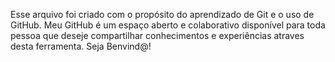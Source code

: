 Esse arquivo foi criado com o propósito do aprendizado de Git e o uso de GitHub.
Meu GitHub é um espaço aberto e colaborativo disponível para toda pessoa que deseje compartilhar conhecimentos e experiências atraves desta ferramenta.
Seja Benvind@!
